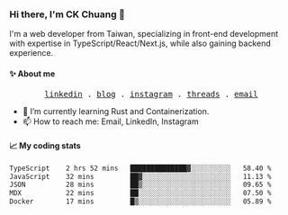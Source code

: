 ### Hi there, I'm CK Chuang 👋

I'm a web developer from Taiwan, specializing in front-end development with expertise in TypeScript/React/Next.js, while also gaining backend experience.

#### ✨ About me

<p align="center">
  <samp>
    <a href="https://www.linkedin.com/in/ckchuang">linkedin</a> .
    <a href="https://www.codefarmer.tw/">blog</a> .
    <a href="https://www.instagram.com/codefarmer.tw/">instagram</a> .
    <a href="https://www.threads.net/@codefarmer.tw">threads</a> .
    <a href="mailto:dissaivent@gmail.com">email</a>
  </samp>
</p>

- 🌱 I’m currently learning Rust and Containerization.
- 📫 How to reach me: Email, LinkedIn, Instagram

#### 📈 My coding stats

<!-- ![CK's GitHub stats](https://github-readme-stats.vercel.app/api?username=ckchuang-dev&show_icons=true&count_private=false&custom_title=My%20GitHub%20Stats%20&theme=dracula) -->

<!--START_SECTION:waka-->

```txt
TypeScript    2 hrs 52 mins   ██████████████▓░░░░░░░░░░   58.40 %
JavaScript    32 mins         ██▓░░░░░░░░░░░░░░░░░░░░░░   11.13 %
JSON          28 mins         ██▒░░░░░░░░░░░░░░░░░░░░░░   09.65 %
MDX           22 mins         ██░░░░░░░░░░░░░░░░░░░░░░░   07.50 %
Docker        17 mins         █▒░░░░░░░░░░░░░░░░░░░░░░░   05.89 %
```

<!--END_SECTION:waka-->
